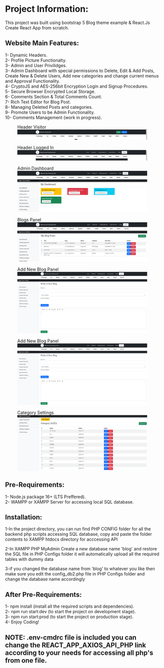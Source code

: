 # Project Information:

This project was built using bootstrap 5 Blog theme example & React.Js Create React App from scratch.

## Website Main Features: 

1- Dynamic Headers.\
2- Profile Picture Functionalty.\
3- Admin and User Privilidges.\
3- Admin Dashboard with special permissions to Delete, Edit & Add Posts, Create New & Delete Users, Add new categories and change current menus and Approval Functionality.\
4- CryptoJS and AES-256bit Encryption Login and Signup Procedures.\
5- Secure Browser Encrypted Local Storage.\
6- Comments Section & Total Comments Count.\
7- Rich Text Editor for Blog Post.\
8- Managing Deleted Posts and categories.\
9- Promote Users to be Admin Functionality.\
10- Comments Management (work in progress).

<figure>
  <figcaption>Header Visitor</figcaption>
  <img
  src="https://github.com/shehari007/blog-web/blob/main/Screenshots/Screenshot%20(1).png"
  alt="sc1">
</figure>
<figure>
  <figcaption>Header Logged In </figurecaption>
  <img
  src="https://github.com/shehari007/blog-web/blob/main/Screenshots/Screenshot%20(2).png"
  alt="sc2">
</figure>
<figure>
  <figcaption>Admin Dashboard </figurecaption>
  <img
  src="https://github.com/shehari007/blog-web/blob/main/Screenshots/Screenshot%20(3).png"
  alt="sc3">
</figure>
<figure>
  <figcaption>Blogs Panel </figurecaption>
  <img
  src="https://github.com/shehari007/blog-web/blob/main/Screenshots/Screenshot%20(4).png"
  alt="sc4">
</figure>
<figure>
  <figcaption>Add New Blog Panel </figurecaption>
  <img
  src="https://github.com/shehari007/blog-web/blob/main/Screenshots/Screenshot%20(6).png"
  alt="sc6">
</figure>
<figure>
  <figcaption>Add New Blog Panel </figurecaption>
  <img
  src="https://github.com/shehari007/blog-web/blob/main/Screenshots/Screenshot%20(6).png"
  alt="sc6">
</figure>
<figure>
  <figcaption>Category Settings </figurecaption>
  <img
  src="https://github.com/shehari007/blog-web/blob/main/Screenshots/Screenshot%20(7).png"
  alt="sc7">
</figure>

## Pre-Requirements:

1- Node.js package 16+ (LTS Preffered).\
2- WAMPP or XAMPP Server for accessing local SQL database.

## Installation:

1-In the project directory, you can run find PHP CONFIG folder for all the backend php scripts accessing SQL database, copy and paste the folder contents to XAMPP htdocs directory for acccessing API

2-In XAMPP PHP MyAdmin Create a new database name 'blog' and restore the SQL file in PHP Configs folder it will automatically upload all the required tables with dummy data

3-if you changed the database name from 'blog' to whatever you like then make sure you edit the config_db2.php file in PHP Configs folder and change the database name accordingly

## After Pre-Requirements:

1- npm install (install all the required scripts and dependencies).\
2- npm run start:dev (to start the project on development stage).\
3- npm run start:prod (to start the project on production stage).\
4- Enjoy Coding!

## NOTE: .env-cmdrc file is included you can change the REACT_APP_AXIOS_API_PHP link according to your needs for accessing all php's from one file.


